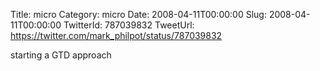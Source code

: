 Title: micro
Category: micro
Date: 2008-04-11T00:00:00
Slug: 2008-04-11T00:00:00
TwitterId: 787039832
TweetUrl: https://twitter.com/mark_philpot/status/787039832

starting a GTD approach